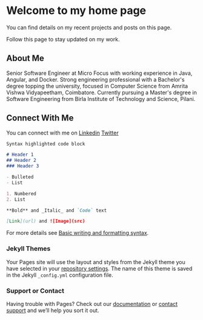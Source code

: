 # Welcome to my home page

You can find details on my recent projects and posts on this page. 

Follow this page to stay updated on my work.

## About Me

Senior Software Engineer at Micro Focus with working experience in Java, Angular, and Docker.
Strong engineering professional with a Bachelor's degree topping the university, focused in Computer Science from Amrita Vishwa Vidyapeetham, Coimbatore.
Currently pursuing a Master's degree in Software Engineering from Birla Institute of Technology and Science, Pilani.

## Connect With Me

You can connect with me on [Linkedin](https://www.linkedin.com/in/sri-darshan-s/) [Twitter](https://twitter.com/sridarshans)


```markdown
Syntax highlighted code block

# Header 1
## Header 2
### Header 3

- Bulleted
- List

1. Numbered
2. List

**Bold** and _Italic_ and `Code` text

[Link](url) and ![Image](src)
```

For more details see [Basic writing and formatting syntax](https://docs.github.com/en/github/writing-on-github/getting-started-with-writing-and-formatting-on-github/basic-writing-and-formatting-syntax).

### Jekyll Themes

Your Pages site will use the layout and styles from the Jekyll theme you have selected in your [repository settings](https://github.com/sridarshans/sridarshans.github.io/settings/pages). The name of this theme is saved in the Jekyll `_config.yml` configuration file.

### Support or Contact

Having trouble with Pages? Check out our [documentation](https://docs.github.com/categories/github-pages-basics/) or [contact support](https://support.github.com/contact) and we’ll help you sort it out.
